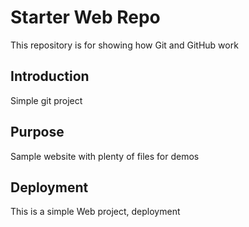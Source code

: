# Starter Web Repo

This repository is for showing how Git and GitHub work

## Introduction

Simple git project

## Purpose

Sample website with plenty of files for demos

## Deployment

This is a simple Web project, deployment